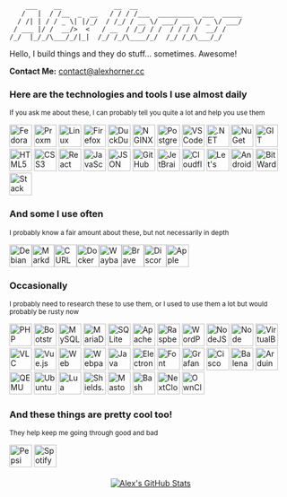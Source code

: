 ```
    ___    __             __  __                          
   /   |  / /__  _  __   / / / /___  _________  ___  _____
  / /| | / / _ \| |/_/  / /_/ / __ \/ ___/ __ \/ _ \/ ___/
 / ___ |/ /  __/>  <   / __  / /_/ / /  / / / /  __/ /    
/_/  |_/_/\___/_/|_|  /_/ /_/\____/_/  /_/ /_/\___/_/     
```

Hello, I build things and they do stuff... sometimes. Awesome!

__Contact Me:__ contact@alexhorner.cc

### Here are the technologies and tools I use almost daily
<sup>If you ask me about these, I can probably tell you quite a lot and help you use them</sup>
<div>
    <img alt="Fedora" src="https://www.vectorlogo.zone/logos/getfedora/getfedora-icon.svg" width="40" height="40" style="display: inline;" />
    <img alt="Proxmox" src="https://github.com/loganmarchione/homelab-svg-assets/blob/main/assets/proxmox.svg" width="40" height="40" style="display: inline;" />
    <img alt="Linux" src="https://www.vectorlogo.zone/logos/linux/linux-icon.svg" width="40" height="40" style="display: inline;" />
    <img alt="Firefox" src="https://www.vectorlogo.zone/logos/firefox/firefox-icon.svg" width="40" height="40" style="display: inline;" />
    <img alt="DuckDuckGo" src="https://www.vectorlogo.zone/logos/duckduckgo/duckduckgo-icon.svg" width="40" height="40" style="display: inline;" />
    <img alt="NGINX" src="https://www.vectorlogo.zone/logos/nginx/nginx-icon.svg" width="40" height="40" style="display: inline;" />
    <img alt="PostgreSQL" src="https://www.vectorlogo.zone/logos/postgresql/postgresql-icon.svg" width="40" height="40" style="display: inline;" />
    <img alt="VSCode" src="https://upload.vectorlogo.zone/logos/visualstudio_code/images/a4381320-f83c-4a29-9db3-b241c1d096b1.svg" width="40" height="40" style="display: inline;" />
    <img alt=".NET" src="https://www.vectorlogo.zone/logos/dotnet/dotnet-icon.svg" width="40" height="40" style="display: inline;" />
    <img alt="NuGet" src="https://www.vectorlogo.zone/logos/nuget/nuget-icon.svg" width="40" height="40" style="display: inline;" />
    <img alt="GIT" src="https://www.vectorlogo.zone/logos/git-scm/git-scm-icon.svg" width="40" height="40" style="display: inline;" />
    <img alt="HTML5" src="https://www.vectorlogo.zone/logos/w3_html5/w3_html5-icon.svg" width="40" height="40" style="display: inline;" />
    <img alt="CSS3" src="https://www.vectorlogo.zone/logos/w3_css/w3_css-icon.svg" width="40" height="40" style="display: inline;" />
    <img alt="React" src="https://www.vectorlogo.zone/logos/reactjs/reactjs-icon.svg" width="40" height="40" style="display: inline;" />
    <img alt="JavaScript" src="https://upload.vectorlogo.zone/logos/javascript/images/239ec8a4-163e-4792-83b6-3f6d96911757.svg" width="40" height="40" style="display: inline;" />
    <img alt="JSON" src="https://www.vectorlogo.zone/logos/json/json-icon.svg" width="40" height="40" style="display: inline;" />
    <img alt="GitHub" src="https://www.vectorlogo.zone/logos/github/github-icon.svg" width="40" height="40" style="display: inline;" />
    <img alt="JetBrains" src="https://www.vectorlogo.zone/logos/jetbrains/jetbrains-icon.svg" width="40" height="40" style="display: inline;" />
    <img alt="Cloudflare" src="https://www.vectorlogo.zone/logos/cloudflare/cloudflare-icon.svg" width="40" height="40" style="display: inline;" />
    <img alt="Let's Encrypt" src="https://www.vectorlogo.zone/logos/letsencrypt/letsencrypt-icon.svg" width="40" height="40" style="display: inline;" />
    <img alt="Android" src="https://www.vectorlogo.zone/logos/android/android-icon.svg" width="40" height="40" style="display: inline;" />
    <img alt="BitWarden" src="https://www.vectorlogo.zone/logos/bitwarden/bitwarden-icon.svg" width="40" height="40" style="display: inline;" />
    <img alt="Stack Overflow" src="https://www.vectorlogo.zone/logos/stackoverflow/stackoverflow-icon.svg" width="40" height="40" style="display: inline;" />
</div>

### And some I use often
<sup>I probably know a fair amount about these, but not necessarily in depth</sup>
<div style="display: flex;">
    <img alt="Debian" src="https://www.vectorlogo.zone/logos/debian/debian-icon.svg" width="40" height="40" style="display: inline;" />
    <img alt="Markdown" src="https://www.vectorlogo.zone/logos/commonmark/commonmark-icon.svg" width="40" height="40" style="display: inline;" />
    <img alt="CURL" src="https://www.vectorlogo.zone/logos/curl_haxx/curl_haxx-icon.svg" width="40" height="40" style="display: inline;" />
    <img alt="Docker" src="https://www.vectorlogo.zone/logos/docker/docker-icon.svg" width="40" height="40" style="display: inline;" />
    <img alt="Wayback Machine" src="https://www.vectorlogo.zone/logos/archive_web/archive_web-icon.svg" width="40" height="40" style="display: inline;" />
    <img alt="Brave" src="https://www.vectorlogo.zone/logos/brave/brave-icon.svg" width="40" height="40" style="display: inline;" />
    <img alt="Discord" src="https://www.vectorlogo.zone/logos/discord/discord-tile.svg" width="40" height="40" style="display: inline;" />
    <img alt="Apple" src="https://www.vectorlogo.zone/logos/apple/apple-icon.svg" width="40" height="40" style="display: inline;" />
</div>

### Occasionally
<sup>I probably need to research these to use them, or I used to use them a lot but would probably be rusty now</sup>
<div>
    <img alt="PHP" src="https://www.vectorlogo.zone/logos/php/php-icon.svg" width="40" height="40" style="display: inline;" />
    <img alt="Bootstrap" src="https://upload.vectorlogo.zone/logos/getbootstrap/images/987f8f6c-263a-47b1-a85d-853cfca215d9.svg" width="40" height="40" style="display: inline;" />
    <img alt="MySQL" src="https://www.vectorlogo.zone/logos/mysql/mysql-icon.svg" width="40" height="40" style="display: inline;" />
    <img alt="MariaDB" src="https://www.vectorlogo.zone/logos/mariadb/mariadb-icon.svg" width="40" height="40" style="display: inline;" />
    <img alt="SQLite" src="https://www.vectorlogo.zone/logos/sqlite/sqlite-icon.svg" width="40" height="40" style="display: inline;" />
    <img alt="Apache" src="https://www.vectorlogo.zone/logos/apache/apache-icon.svg" width="40" height="40" style="display: inline;" />
    <img alt="Raspberry Pi" src="https://www.vectorlogo.zone/logos/raspberrypi/raspberrypi-icon.svg" width="40" height="40" style="display: inline;" />
    <img alt="WordPress" src="https://www.vectorlogo.zone/logos/wordpress/wordpress-icon.svg" width="40" height="40" style="display: inline;" />
    <img alt="NodeJS" src="https://www.vectorlogo.zone/logos/nodejs/nodejs-icon.svg" width="40" height="40" style="display: inline;" />
    <img alt="Node Package Manager" src="https://www.vectorlogo.zone/logos/npmjs/npmjs-icon.svg" width="40" height="40" style="display: inline;" />
    <img alt="VirtualBox" src="https://www.vectorlogo.zone/logos/virtualbox/virtualbox-icon.svg" width="40" height="40" style="display: inline;" />
    <img alt="VLC" src="https://www.vectorlogo.zone/logos/videolan_vlc/videolan_vlc-icon.svg" width="40" height="40" style="display: inline;" />
    <img alt="Vue.js" src="https://www.vectorlogo.zone/logos/vuejs/vuejs-icon.svg" width="40" height="40" style="display: inline;" />
    <img alt="Web Assembly" src="https://www.vectorlogo.zone/logos/webassembly/webassembly-icon.svg" width="40" height="40" style="display: inline;" />
    <img alt="Webpack" src="https://www.vectorlogo.zone/logos/js_webpack/js_webpack-icon.svg" width="40" height="40" style="display: inline;" />
    <img alt="Java" src="https://www.vectorlogo.zone/logos/java/java-icon.svg" width="40" height="40" style="display: inline;" />
    <img alt="Electron" src="https://www.vectorlogo.zone/logos/electronjs/electronjs-icon.svg" width="40" height="40" style="display: inline;" />
    <img alt="Font Awesome" src="https://www.vectorlogo.zone/logos/font-awesome/font-awesome-icon.svg" width="40" height="40" style="display: inline;" />
    <img alt="Grafana" src="https://www.vectorlogo.zone/logos/grafana/grafana-icon.svg" width="40" height="40" style="display: inline;" />
    <img alt="Cisco" src="https://www.vectorlogo.zone/logos/cisco/cisco-icon.svg" width="40" height="40" style="display: inline;" />
    <img alt="Balena" src="https://www.vectorlogo.zone/logos/balenaio/balenaio-icon.svg" width="40" height="40" style="display: inline;" />
    <img alt="Arduino" src="https://www.vectorlogo.zone/logos/arduino/arduino-icon.svg" width="40" height="40" style="display: inline;" />
    <img alt="QEMU" src="https://www.vectorlogo.zone/logos/qemu/qemu-icon.svg" width="40" height="40" style="display: inline;" />
    <img alt="Ubuntu" src="https://www.vectorlogo.zone/logos/ubuntu/ubuntu-icon.svg" width="40" height="40" style="display: inline;" />
    <img alt="Lua" src="https://www.vectorlogo.zone/logos/lua/lua-icon.svg" width="40" height="40" style="display: inline;" />
    <img alt="Shields.io" src="https://www.vectorlogo.zone/logos/shieldsio/shieldsio-icon.svg" width="40" height="40" style="display: inline;" />
    <img alt="Mastodon" src="https://www.vectorlogo.zone/logos/joinmastodon/joinmastodon-icon.svg" width="40" height="40" style="display: inline;" />
    <img alt="Bash" src="https://www.vectorlogo.zone/logos/gnu_bash/gnu_bash-icon.svg" width="40" height="40" style="display: inline;" />
    <img alt="NextCloud" src="https://www.vectorlogo.zone/logos/nextcloud/nextcloud-icon.svg" width="40" height="40" style="display: inline;" />
    <img alt="OwnCloud" src="https://www.vectorlogo.zone/logos/owncloud/owncloud-icon.svg" width="40" height="40" style="display: inline;" />
</div>

### And these things are pretty cool too!
<sup>They help keep me going through good and bad</sup>
<div>
    <img alt="Pepsi" src="https://www.vectorlogo.zone/logos/pepsi/pepsi-icon.svg" width="40" height="40" style="display: inline;" />
    <img alt="Spotify" src="https://www.vectorlogo.zone/logos/spotify/spotify-icon.svg" width="40" height="40" style="display: inline;" />
</div>

<br />

<div align="center">
  <a href="https://github.com/anuraghazra/github-readme-stats" targe="_blank"><img src="https://github-readme-stats.vercel.app/api?username=alexhorner&hide=stars,prs&count_private=true&show_icons=true" title="Alex's GitHub Stats" /></a>
</div>
